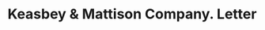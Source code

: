 ---
doi: 10.7916/D8DF839J
date_other: '1924'
date_other_textual: '1924'
form: correspondence
genre:
- Letters (correspondence)
name:
- Keasbey & Mattison Company
object_in_context_url: https://biggert.cul.columbia.edu/items/view/ave_biggert_01353
subject_hierarchical_geographic:
- Ambler, Pennsylvania, United States
subject_name:
- Keasbey & Mattison Company
title: Keasbey & Mattison Company. Letter
sort_title: Keasbey & Mattison Company. Letter
call_number: ave_biggert_01353
coordinates:
- 40.155,-75.22027777777778
pid: ave_biggert_01353
identifiers: ave_biggert_01353
permalink: /biggert/ave_biggert_01353/
layout: iiif-image-page
---